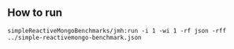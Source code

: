 ## How to run

`simpleReactiveMongoBenchmarks/jmh:run -i 1 -wi 1 -rf json -rff ../simple-reactivemongo-benchmark.json`